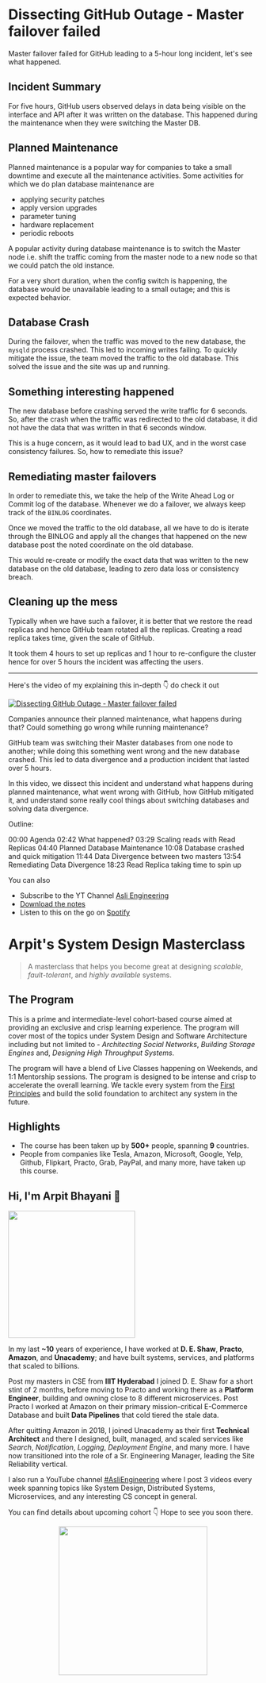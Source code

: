 Dissecting GitHub Outage - Master failover failed
===


Master failover failed for GitHub leading to a 5-hour long incident, let's see what happened.

## Incident Summary

For five hours, GitHub users observed delays in data being visible on the interface and API after it was written on the database. This happened during the maintenance when they were switching the Master DB.

## Planned Maintenance

Planned maintenance is a popular way for companies to take a small downtime and execute all the maintenance activities. Some activities for which we do plan database maintenance are

- applying security patches
- apply version upgrades
- parameter tuning
- hardware replacement
- periodic reboots

A popular activity during database maintenance is to switch the Master node i.e. shift the traffic coming from the master node to a new node so that we could patch the old instance.

For a very short duration, when the config switch is happening, the database would be unavailable leading to a small outage; and this is expected behavior.

## Database Crash

During the failover, when the traffic was moved to the new database, the `mysqld` process crashed. This led to incoming writes failing. To quickly mitigate the issue, the team moved the traffic to the old database. This solved the issue and the site was up and running.

## Something interesting happened

The new database before crashing served the write traffic for 6 seconds. So, after the crash when the traffic was redirected to the old database, it did not have the data that was written in that 6 seconds window.

This is a huge concern, as it would lead to bad UX, and in the worst case consistency failures. So, how to remediate this issue?

## Remediating master failovers

In order to remediate this, we take the help of the Write Ahead Log or Commit log of the database. Whenever we do a failover, we always keep track of the `BINLOG` coordinates.

Once we moved the traffic to the old database, all we have to do is iterate through the BINLOG and apply all the changes that happened on the new database post the noted coordinate on the old database.

This would re-create or modify the exact data that was written to the new database on the old database, leading to zero data loss or consistency breach.

## Cleaning up the mess

Typically when we have such a failover, it is better that we restore the read replicas and hence GitHub team rotated all the replicas. Creating a read replica takes time, given the scale of GitHub.

It took them 4 hours to set up replicas and 1 hour to re-configure the cluster hence for over 5 hours the incident was affecting the users.
<hr />


<p>Here's the video of my explaining this in-depth 👇‍ do check it out</p>

[![Dissecting GitHub Outage - Master failover failed](https://i.ytimg.com/vi/ZirBDq1JwpY/mqdefault.jpg)](https://www.youtube.com/watch?v=ZirBDq1JwpY)

Companies announce their planned maintenance, what happens during that? Could something go wrong while running maintenance?

GitHub team was switching their Master databases from one node to another; while doing this something went wrong and the new database crashed. This led to data divergence and a production incident that lasted over 5 hours.

In this video, we dissect this incident and understand what happens during planned maintenance, what went wrong with GitHub, how GitHub mitigated it, and understand some really cool things about switching databases and solving data divergence.

Outline:

00:00 Agenda
02:42 What happened?
03:29 Scaling reads with Read Replicas
04:40 Planned Database Maintenance
10:08 Database crashed and quick mitigation
11:44 Data Divergence between two masters
13:54 Remediating Data Divergence
18:23 Read Replica taking time to spin up

You can also
 - Subscribe to the YT Channel [Asli Engineering](https://youtube.com/c/ArpitBhayani)
 - [Download the notes](https://drive.google.com/file/d/1uzicMXBufPqkPTzrxyQOS6zn1x6WURwi/view?usp=sharing)
 - Listen to this on the go on [Spotify](https://open.spotify.com/show/7qMoamm2iZQrsPVm6IQLoD)

# Arpit's System Design Masterclass

> A masterclass that helps you become great at designing _scalable_, _fault-tolerant_, and _highly available_ systems.

## The Program

This is a prime and intermediate-level cohort-based course aimed at providing an exclusive and crisp learning experience. The program will cover most of the topics under System Design and Software Architecture including but not limited to - _Architecting Social Networks_, _Building Storage Engines_ and, _Designing High Throughput Systems_.

The program will have a blend of Live Classes happening on Weekends, and 1:1 Mentorship sessions. The program is designed to be intense and crisp to accelerate the overall learning. We tackle every system from the [First Principles](https://en.wikipedia.org/wiki/First_principle) and build the solid foundation to architect any system in the future.


## Highlights

 - The course has been taken up by __500+__ people, spanning __9__ countries.
 - People from companies like Tesla, Amazon, Microsoft, Google, Yelp, Github, Flipkart, Practo, Grab, PayPal, and many more, have taken up this course.


## Hi, I'm Arpit Bhayani 👋

<img width="256px" src="https://arpitbhayani.me/static/img/arpit.jpg" />

In my last **~10** years of experience, I have worked at **D. E. Shaw**, **Practo**, **Amazon**, and **Unacademy**; and have built systems, services, and platforms that scaled to billions.

Post my masters in CSE from **IIIT Hyderabad** I joined D. E. Shaw for a short stint of 2 months, before moving to Practo and working there as a **Platform Engineer**, building and owning close to 8 different microservices. Post Practo I worked at Amazon on their primary mission-critical E-Commerce Database and built **Data Pipelines** that cold tiered the stale data.

After quitting Amazon in 2018, I joined Unacademy as their first **Technical Architect** and there I designed, built, managed, and scaled services like _Search_, _Notification_, _Logging_, _Deployment Engine_, and many more. I have now transitioned into the role of a Sr. Engineering Manager, leading the Site Reliability vertical.

I also run a YouTube channel [#AsliEngineering](https://www.youtube.com/c/ArpitBhayani) where I post 3 videos every week spanning topics like System Design, Distributed Systems, Microservices, and any interesting CS concept in general.

You can find details about upcoming cohort 👇‍ Hope to see you soon there.

<center>
<a target="_blank" href="https://arpitbhayani.me/masterclass">
<img src="https://user-images.githubusercontent.com/4745789/137859181-d4499cf4-ce65-4466-8b88-a078ece0f081.PNG" width="300px" />
</a>
</center>